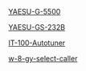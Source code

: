 <!-- TITLE: List of Other UCARC Radio Equipment -->

[YAESU-G-5500](list-of-other-ucarc-radio-equipment/YAESU-G-5500)

[YAESU-GS-232B](list-of-other-ucarc-radio-equipment/YAESU-GS-232-B)

[IT-100-Autotuner](list-of-other-ucarc-radio-equipment/IT-100-Autotuner)

[w-8-gy-select-caller](list-of-other-ucarc-radio-equipment/w-8-gy-select-caller)